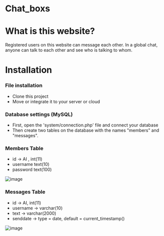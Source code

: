 # Chat_boxs


# What is this website?

Registered users on this website can message each other. In a global chat, anyone can talk to each other and see who is talking to whom.

# Installation

 ### File installation
- Clone this project 
- Move or integrate it to your server or cloud

### Database settings (MySQL)
 - First, open the 'system/connection.php' file and connect your database
 - Then create two tables on the database with the names "members" and "messages".

### Members Table
- id -> AI , int(11)
- username text(10)
- password text(100)

![image](https://user-images.githubusercontent.com/68655812/117030317-28283780-ad08-11eb-9cd1-e00d9a6ae79c.png)

 ### Messages Table
 - id -> AI, int(11)
 - username -> varchar(10)
 - text -> varchar(2000)
 - senddate -> type = date, default = current_timestamp()
 
 ![image](https://user-images.githubusercontent.com/68655812/117031328-21e68b00-ad09-11eb-8e3f-c58141c59db2.png)
